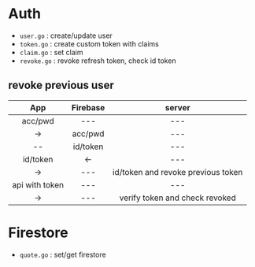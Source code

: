 # Auth

- `user.go` : create/update user
- `token.go` : create custom token with claims
- `claim.go` : set claim
- `revoke.go` : revoke refresh token, check id token

## revoke previous user
 App   | Firebase | server 
:-----:|:--------:|:------:
acc/pwd | --- | ---
 -> | acc/pwd  | ---
 -- | id/token | ---
id/token | <- | ---
 -> | --- | id/token and revoke previous token
api with token | --- | ---
 -> | --- | verify token and check revoked

# Firestore

- `quote.go` : set/get firestore
